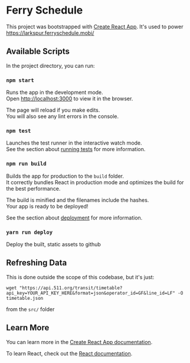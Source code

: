 # Ferry Schedule

This project was bootstrapped with [Create React App](https://github.com/facebook/create-react-app). It's used 
to power https://larkspur.ferryschedule.mobi/

## Available Scripts

In the project directory, you can run:

### `npm start`

Runs the app in the development mode.<br>
Open [http://localhost:3000](http://localhost:3000) to view it in the browser.

The page will reload if you make edits.<br>
You will also see any lint errors in the console.

### `npm test`

Launches the test runner in the interactive watch mode.<br>
See the section about [running tests](https://facebook.github.io/create-react-app/docs/running-tests) for more information.

### `npm run build`

Builds the app for production to the `build` folder.<br>
It correctly bundles React in production mode and optimizes the build for the best performance.

The build is minified and the filenames include the hashes.<br>
Your app is ready to be deployed!

See the section about [deployment](https://facebook.github.io/create-react-app/docs/deployment) for more information.

### `yarn run deploy`
Deploy the built, static assets to github

## Refreshing Data
This is done outside the scope of this codebase, but it's just:

```
wget "https://api.511.org/transit/timetable?api_key=YOUR_API_KEY_HERE&format=json&operator_id=GF&line_id=LF" -O timetable.json
```

from the `src/` folder

## Learn More

You can learn more in the [Create React App documentation](https://facebook.github.io/create-react-app/docs/getting-started).

To learn React, check out the [React documentation](https://reactjs.org/).
